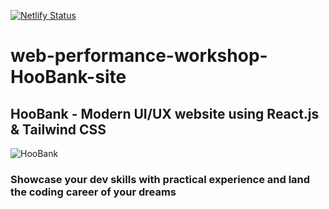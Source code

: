 [![Netlify Status](https://api.netlify.com/api/v1/badges/0f3137c3-292b-425c-b633-def0b80f8b1c/deploy-status)](https://app.netlify.com/sites/web-performance-workshop-hoobank/deploys)
# web-performance-workshop-HooBank-site

## HooBank - Modern UI/UX website using React.js & Tailwind CSS

![HooBank](https://i.ibb.co/BK1Hn0x/Screenshot-2022-08-08-at-4-05-48-PM.png)


### Showcase your dev skills with practical experience and land the coding career of your dreams
